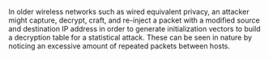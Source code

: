 In older wireless networks such as wired equivalent privacy, an attacker might capture, decrypt, craft, and re-inject a packet with a modified source and destination IP address in order to generate initialization vectors to build a decryption table for a statistical attack. These can be seen in nature by noticing an excessive amount of repeated packets between hosts.
